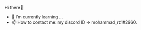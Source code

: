 Hi there👋

- 🌱 I’m currently learning ...
- 📫 How to contact me: my discord ID => mohammad_rz1#2960.
